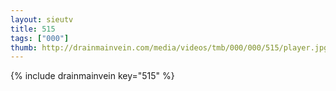 ```yaml
--- 
layout: sieutv
title: 515
tags: ["000"]
thumb: http://drainmainvein.com/media/videos/tmb/000/000/515/player.jpg
---
```

{% include drainmainvein key="515" %} 
